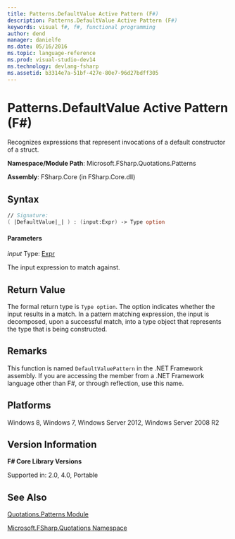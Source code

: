 ```yaml
---
title: Patterns.DefaultValue Active Pattern (F#)
description: Patterns.DefaultValue Active Pattern (F#)
keywords: visual f#, f#, functional programming
author: dend
manager: danielfe
ms.date: 05/16/2016
ms.topic: language-reference
ms.prod: visual-studio-dev14
ms.technology: devlang-fsharp
ms.assetid: b3314e7a-51bf-427e-80e7-96d27bdff305
---
```


# Patterns.DefaultValue Active Pattern (F#)

Recognizes expressions that represent invocations of a default constructor of a struct.

**Namespace/Module Path**: Microsoft.FSharp.Quotations.Patterns

**Assembly**: FSharp.Core (in FSharp.Core.dll)


## Syntax

```fsharp
// Signature:
( |DefaultValue|_| ) : (input:Expr) -> Type option
```

#### Parameters
*input*
Type: [Expr](https://msdn.microsoft.com/library/ed6a2caf-69d4-45c2-ab97-e9b3be9bce65)


The input expression to match against.

## Return Value

The formal return type is `Type option`. The option indicates whether the input results in a match. In a pattern matching expression, the input is decomposed, upon a successful match, into a type object that represents the type that is being constructed.

## Remarks
This function is named `DefaultValuePattern` in the .NET Framework assembly. If you are accessing the member from a .NET Framework language other than F#, or through reflection, use this name.


## Platforms
Windows 8, Windows 7, Windows Server 2012, Windows Server 2008 R2


## Version Information
**F# Core Library Versions**

Supported in: 2.0, 4.0, Portable

## See Also
[Quotations.Patterns Module](Quotations.Patterns-Module-%5BFSharp%5D.md)

[Microsoft.FSharp.Quotations Namespace](Microsoft.FSharp.Quotations-Namespace-%5BFSharp%5D.md)
